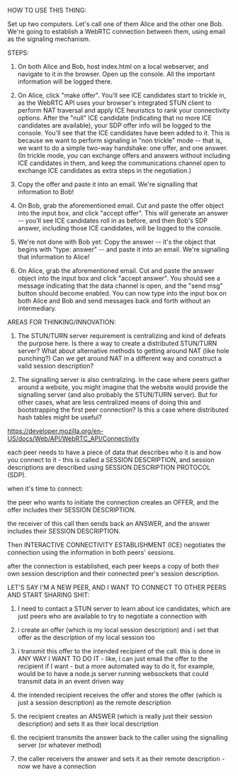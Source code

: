 HOW TO USE THIS THING:

Set up two computers.  Let's call one of them Alice and the other one Bob.  We're going to 
establish a WebRTC connection between them, using email as the signaling mechanism.

STEPS:

1.  On both Alice and Bob, host index.html on a local webserver, and navigate to it in the browser.
Open up the console. All the important information will be logged there.

2.  On Alice, click "make offer". You'll see ICE candidates start to trickle in, as the WebRTC API 
uses your browser's integrated STUN client to perform NAT traversal and apply ICE heuristics to 
rank your connectivity options. After the "null" ICE candidate (indicating that no more ICE 
candidates are available), your SDP offer info will be logged to the console. You'll see that the ICE
candidates have been added to it. This is because we want to perform signaling in "non trickle" 
mode -- that is, we want to do a simple two-way handshake: one offer, and one answer. (In 
trickle mode, you can exchange offers and answers without including ICE candidates in them, and
keep the communications channel open to exchange ICE candidates as extra steps in the negotiation.)

3.  Copy the offer and paste it into an email.  We're signalling that information to Bob!

4.  On Bob, grab the aforementioned email. Cut and paste the offer object into the input box, and
click "accept offer". This will generate an answer -- you'll see ICE candidates roll in as before,
and then Bob's SDP answer, including those ICE candidates, will be logged to the console.

5.  We're not done with Bob yet: Copy the answer -- it's the object that begins with "type: answer"
-- and paste it into an email.  We're signalling that information to Alice!

6.  On Alice, grab the aforementioned email. Cut and paste the answer object into the input box and
click "accept answer". You should see a message indicating that the data channel is open, and the
"send msg" button should become enabled. You can now type into the input box on both Alice and Bob
and send messages back and forth without an intermediary.


AREAS FOR THINKING/INNOVATION:

1.  The STUN/TURN server requirement is centralizing and kind of defeats the purpose here.  Is there a way to create a distributed STUN/TURN server?  What about alternative methods to getting around NAT (like hole punching?) Can we get around NAT in a different way and construct a valid session description?

2.  The signalling server is also centralizing. In the case where peers gather around a website, you might imagine that the website would provide the signalling server (and also probably the STUN/TURN server). But for other cases, what are less centralized means of doing this and bootstrapping the first peer connection?  Is this a case where distributed hash tables might be useful?




https://developer.mozilla.org/en-US/docs/Web/API/WebRTC_API/Connectivity

each peer needs to have a piece of data that describes who it is and how you connect to it - this is called a SESSION DESCRIPTION, and session descriptions are described using SESSION DESCRIPTION PROTOCOL (SDP). 



when it's time to connect:

the peer who wants to initiate the connection creates an OFFER, and the offer includes their SESSION DESCRIPTION.

the receiver of this call then sends back an ANSWER, and the answer includes their SESSION DESCRIPTION.

Then INTERACTIVE CONNECTIVITY ESTABLISHMENT (ICE) negotiates the connection using the information in both peers' sessions.  

after the connection is established, each peer keeps a copy of both their own session description and their connected peer's session description.





LET'S SAY I'M A NEW PEER, AND I WANT TO CONNECT TO OTHER PEERS AND START SHARING SHIT:

1.  I need to contact a STUN server to learn about ice candidates, which are just peers who are available to try to negotiate a connection with

2.  i create an offer (which is my local session description) and i set that offer as the description of my local session too

3.  i transmit this offer to the intended recipient of the call.  this is done in ANY WAY I WANT TO DO IT - like, i can just email the offer to the recipient if I want - but a more automated way to do it, for example, would be to have a node.js server running websockets that could transmit data in an event driven way

4.  the intended recipient receives the offer and stores the offer (which is just a session description) as the remote description

5.  the recipient creates an ANSWER (which is really just their session description) and sets it as their local description

6.  the recipient transmits the answer back to the caller using the signalling server (or whatever method)

7.  the caller receivers the answer and sets it as their remote description - now we have a connection
